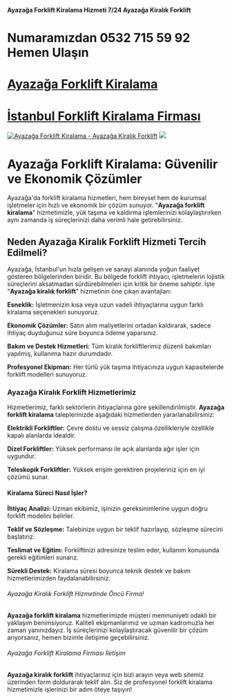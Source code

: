 **Ayazağa Forklift Kiralama Hizmeti 7/24 Ayazağa Kiralık Forklift**
#  Numaramızdan  0532 715 59 92  Hemen Ulaşın
#  <a href="https://forkliftkiralamaistanbul.com/ayazaga-kiralik-forklift-kiralama/">Ayazağa Forklift Kiralama</a>
#  <a href="https://forkliftkiralamaistanbul.com">İstanbul Forklift Kiralama Firması</a>
<meta charset="UTF-8">
    <meta name="viewport" content="width=device-width, initial-scale=1.0">
</head>
<body>
<a href="https://forkliftkiralamaistanbul.com/" title="Ayazağa Forklift Kiralama - Ayazağa Kiralık Forklift"><img src="https://r.resimlink.com/_-H9YIQ4uWtj.jpg" title="Ayazağa Forklift Kiralama - Ayazağa Kiralık Forklift" alt="Ayazağa Forklift Kiralama - Ayazağa Kiralık Forklift"></a>
<a href="https://forkliftkiralamaistanbul.com/">
    <img src="https://r.resimlink.com/_-H9YIQ4uWtj.jpg" />
</a>
</a>

# Ayazağa Forklift Kiralama: Güvenilir ve Ekonomik Çözümler

Ayazağa'da forklift kiralama hizmetleri, hem bireysel hem de kurumsal işletmeler için hızlı ve ekonomik bir çözüm sunuyor. "**Ayazağa forklift kiralama**" hizmetimizle, yük taşıma ve kaldırma işlemlerinizi kolaylaştırırken aynı zamanda iş süreçlerinizi daha verimli hale getirebilirsiniz.

## Neden Ayazağa Kiralık Forklift Hizmeti Tercih Edilmeli?

Ayazağa, İstanbul'un hızla gelişen ve sanayi alanında yoğun faaliyet gösteren bölgelerinden biridir. Bu bölgede forklift ihtiyacı, işletmelerin lojistik süreçlerini aksatmadan sürdürebilmeleri için kritik bir öneme sahiptir. İşte "**Ayazağa kiralık forklift**" hizmetinin öne çıkan avantajları:

**Esneklik:** İşletmenizin kısa veya uzun vadeli ihtiyaçlarına uygun farklı kiralama seçenekleri sunuyoruz.

**Ekonomik Çözümler:** Satın alım maliyetlerini ortadan kaldırarak, sadece ihtiyaç duyduğunuz süre boyunca ödeme yaparsınız.

**Bakım ve Destek Hizmetleri:** Tüm kiralık forkliftlerimiz düzenli bakımları yapılmış, kullanıma hazır durumdadır.

**Profesyonel Ekipman:** Her türlü yük taşıma ihtiyacınıza uygun kapasitelerde forklift modelleri sunuyoruz.

### Ayazağa Kiralık Forklift Hizmetlerimiz

Hizmetlerimiz, farklı sektörlerin ihtiyaçlarına göre şekillendirilmiştir. **Ayazağa forklift kiralama** taleplerinizde aşağıdaki hizmetlerden yararlanabilirsiniz:

**Elektrikli Forkliftler:** Çevre dostu ve sessiz çalışma özellikleriyle özellikle kapalı alanlarda idealdir.

**Dizel Forkliftler:** Yüksek performansı ile açık alanlarda ağır işler için uygundur.

**Teleskopik Forkliftler:** Yüksek erişim gerektiren projeleriniz için en iyi çözümü sunar.

#### Kiralama Süreci Nasıl İşler?

**İhtiyaç Analizi:** Uzman ekibimiz, işinizin gereksinimlerine uygun doğru forklift modelini belirler.

**Teklif ve Sözleşme:** Talebinize uygun bir teklif hazırlayıp, sözleşme sürecini başlatırız.

**Teslimat ve Eğitim:** Forkliftinizi adresinize teslim eder, kullanım konusunda gerekli eğitimleri sunarız.

**Sürekli Destek:** Kiralama süresi boyunca teknik destek ve bakım hizmetlerimizden faydalanabilirsiniz.

###### Ayazağa Kiralık Forklift Hizmetinde Öncü Firma!

**Ayazağa forklift kiralama** hizmetlerimizde müşteri memnuniyeti odaklı bir yaklaşım benimsiyoruz. Kaliteli ekipmanlarımız ve uzman kadromuzla her zaman yanınızdayız. İş süreçlerinizi kolaylaştıracak güvenilir bir çözüm arıyorsanız, hemen bizimle iletişime geçebilirsiniz.

###### Ayazağa Forklift Kiralama Firması İletişim

**Ayazağa kiralık forklift** ihtiyaçlarınız için bizi arayın veya web sitemiz üzerinden form doldurarak teklif alın. Siz de profesyonel forklift kiralama hizmetimizle işlerinizi bir adım öteye taşıyın!
